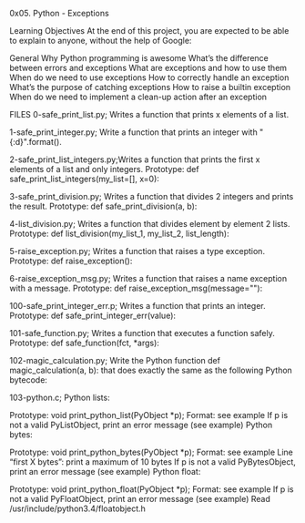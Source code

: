 0x05. Python - Exceptions


Learning Objectives
At the end of this project, you are expected to be able to explain to anyone, without the help of Google:

General
Why Python programming is awesome
What’s the difference between errors and exceptions
What are exceptions and how to use them
When do we need to use exceptions
How to correctly handle an exception
What’s the purpose of catching exceptions
How to raise a builtin exception
When do we need to implement a clean-up action after an exception


FILES
0-safe_print_list.py; Writes a function that prints x elements of a list.

1-safe_print_integer.py; Write a function that prints an integer with "{:d}".format().


2-safe_print_list_integers.py;Writes a function that prints the first x elements of a list and only integers.
Prototype: def safe_print_list_integers(my_list=[], x=0):


3-safe_print_division.py; Writes a function that divides 2 integers and prints the result.
Prototype: def safe_print_division(a, b):


4-list_division.py; Writes a function that divides element by element 2 lists.
Prototype: def list_division(my_list_1, my_list_2, list_length):


5-raise_exception.py; Writes a function that raises a type exception.
Prototype: def raise_exception():


6-raise_exception_msg.py; Writes a function that raises a name exception with a message.
Prototype: def raise_exception_msg(message=""):


100-safe_print_integer_err.p; Writes a function that prints an integer.
Prototype: def safe_print_integer_err(value):


101-safe_function.py; Writes a function that executes a function safely.
Prototype: def safe_function(fct, *args):


102-magic_calculation.py; Write the Python function def magic_calculation(a, b): that does exactly the same as the following Python bytecode:


103-python.c;
Python lists:

Prototype: void print_python_list(PyObject *p);
Format: see example
If p is not a valid PyListObject, print an error message (see example)
Python bytes:

Prototype: void print_python_bytes(PyObject *p);
Format: see example
Line “first X bytes”: print a maximum of 10 bytes
If p is not a valid PyBytesObject, print an error message (see example)
Python float:

Prototype: void print_python_float(PyObject *p);
Format: see example
If p is not a valid PyFloatObject, print an error message (see example)
Read /usr/include/python3.4/floatobject.h  